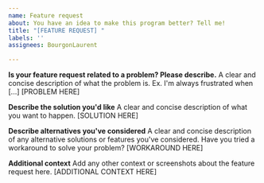 ```yaml
---
name: Feature request
about: You have an idea to make this program better? Tell me!
title: "[FEATURE REQUEST] "
labels: ''
assignees: BourgonLaurent

---
```


**Is your feature request related to a problem? Please describe.**
A clear and concise description of what the problem is. Ex. I'm always frustrated when [...]
[PROBLEM HERE]

**Describe the solution you'd like**
A clear and concise description of what you want to happen.
[SOLUTION HERE]

**Describe alternatives you've considered**
A clear and concise description of any alternative solutions or features you've considered. Have you tried a workaround to solve your problem?
[WORKAROUND HERE]

**Additional context**
Add any other context or screenshots about the feature request here.
[ADDITIONAL CONTEXT HERE]
